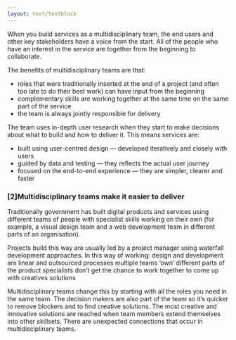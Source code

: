 ```yaml
---
layout: text/textblock
---
```


When you build services as a multidisciplinary team, the end users and other key stakeholders have a voice from the start. All of the people who have an interest in the service are together from the beginning to collaborate. 

The benefits of multidisciplinary teams are that:
- roles that were traditionally inserted at the end of a project (and often too late to do their best work) can have input from the beginning
- complementary skills are working together at the same time on the same part of the service
- the team is always jointly responsible for delivery

The team uses in-depth user research when they start to make decisions about what to build and how to deliver it. This means services are:
- built using user-centred design — developed iteratively and closely with users
- guided by data and testing — they reflects the actual user journey 
- focused on the end-to-end experience — they are simpler, clearer and faster

### [2]Multidisciplinary teams make it easier to deliver

Traditionally government has built digital products and services using different teams of people with specialist skills working on their own (for example, a visual design team and a web development team in different parts of an organisation).

Projects build this way are usually led by a project manager using waterfall development approaches. In this way of working:
design and development are linear and outsourced processes
multiple teams ‘own’ different parts of the product
specialists don’t get the chance to work together to come up with creatives solutions

Multidisciplinary teams change this by starting with all the roles you need in the same team. The decision makers are also part of the team so it’s quicker to remove blockers and to find creative solutions. The most creative and innovative solutions are reached when team members extend themselves into other skillsets. There are unexpected connections that occur in multidisciplinary teams.
